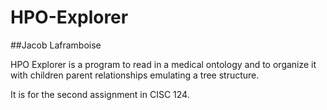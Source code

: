 # HPO-Explorer
##Jacob Laframboise

HPO Explorer is a program to read in a medical ontology and to 
organize it with children parent relationships emulating a tree
structure. 

It is for the second assignment in CISC 124. 